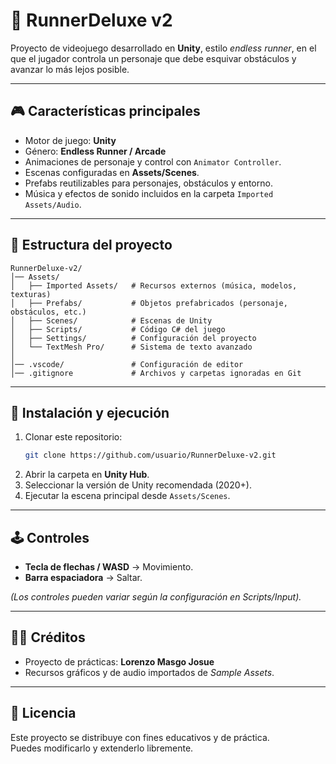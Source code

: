 # 🏃 RunnerDeluxe v2

Proyecto de videojuego desarrollado en **Unity**, estilo *endless runner*, en el que el jugador controla un personaje que debe esquivar obstáculos y avanzar lo más lejos posible.

---

## 🎮 Características principales
- Motor de juego: **Unity**  
- Género: **Endless Runner / Arcade**  
- Animaciones de personaje y control con `Animator Controller`.  
- Escenas configuradas en **Assets/Scenes**.  
- Prefabs reutilizables para personajes, obstáculos y entorno.  
- Música y efectos de sonido incluidos en la carpeta `Imported Assets/Audio`.  

---

## 📂 Estructura del proyecto
```
RunnerDeluxe-v2/
│── Assets/
│   ├── Imported Assets/   # Recursos externos (música, modelos, texturas)
│   ├── Prefabs/           # Objetos prefabricados (personaje, obstáculos, etc.)
│   ├── Scenes/            # Escenas de Unity
│   ├── Scripts/           # Código C# del juego
│   ├── Settings/          # Configuración del proyecto
│   └── TextMesh Pro/      # Sistema de texto avanzado
│
│── .vscode/               # Configuración de editor
│── .gitignore             # Archivos y carpetas ignoradas en Git
```

---

## 🚀 Instalación y ejecución
1. Clonar este repositorio:
   ```bash
   git clone https://github.com/usuario/RunnerDeluxe-v2.git
   ```
2. Abrir la carpeta en **Unity Hub**.  
3. Seleccionar la versión de Unity recomendada (2020+).  
4. Ejecutar la escena principal desde `Assets/Scenes`.  

---

## 🕹️ Controles
- **Tecla de flechas / WASD** → Movimiento.  
- **Barra espaciadora** → Saltar.  

*(Los controles pueden variar según la configuración en Scripts/Input).*

---

## 👨‍💻 Créditos
- Proyecto de prácticas: **Lorenzo Masgo Josue**  
- Recursos gráficos y de audio importados de *Sample Assets*.  

---

## 📜 Licencia
Este proyecto se distribuye con fines educativos y de práctica.  
Puedes modificarlo y extenderlo libremente.
